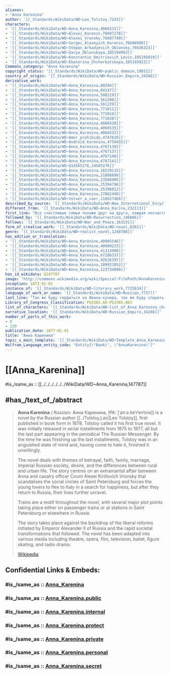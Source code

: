 ```yaml
---
aliases:
- "Anna Karenina"
author: '[[_Standards/WikiData/WD~Leo_Tolstoy,7243]]'
characters:
- '[[_Standards/WikiData/WD~Anna_Karenina,4066531]]'
- '[[_Standards/WikiData/WD~Alexei_Karenin,76607278]]'
- '[[_Standards/WikiData/WD~Alexei_Vronsky,76607749]]'
- '[[_Standards/WikiData/WD~Sergei_Alexeyich_Karenin,76608990]]'
- '[[_Standards/WikiData/WD~Stepan_Arkadyevich_Oblonsky,76636323]]'
- '[[_Standards/WikiData/WD~Darya_Oblonskaya,105194963]]'
- '[[_Standards/WikiData/WD~Konstantin_Dmitrievich_Levin,105195019]]'
- '[[_Standards/WikiData/WD~Ekaterina_Shcherbatskaya,105195023]]'
Commons_category: "Anna Karenina"
copyright_status: '[[_Standards/WikiData/WD~public_domain,19652]]'
country_of_origin: '[[_Standards/WikiData/WD~Russian_Empire,34266]]'
derivative_work:
- '[[_Standards/WikiData/WD~Anna_Karenina,80204]]'
- '[[_Standards/WikiData/WD~Anna_Karenina,84147]]'
- '[[_Standards/WikiData/WD~Anna_Karenina,508219]]'
- '[[_Standards/WikiData/WD~Anna_Karenina,561208]]'
- '[[_Standards/WikiData/WD~Anna_Karenina,561229]]'
- '[[_Standards/WikiData/WD~Anna_Karenina,771011]]'
- '[[_Standards/WikiData/WD~Anna_Karenina,771014]]'
- '[[_Standards/WikiData/WD~Anna_Karenina,771020]]'
- '[[_Standards/WikiData/WD~Anna_Karenina,4066530]]'
- '[[_Standards/WikiData/WD~Anna_Karenina,4066535]]'
- '[[_Standards/WikiData/WD~Anna_Karenina,4066532]]'
- '[[_Standards/WikiData/WD~Amor_prohibido,4747628]]'
- '[[_Standards/WikiData/WD~Android_Karenina,4759455]]'
- '[[_Standards/WikiData/WD~Anna_Karenina,4767139]]'
- '[[_Standards/WikiData/WD~Anna_Karenina,4767137]]'
- '[[_Standards/WikiData/WD~Anna_Karenina,4767140]]'
- '[[_Standards/WikiData/WD~Anna_Karenina,4767141]]'
- '[[_Standards/WikiData/WD~Q14565276,14565276]]'
- '[[_Standards/WikiData/WD~Anna_Karenina,16529115]]'
- '[[_Standards/WikiData/WD~Anna_Karenina,21868890]]'
- '[[_Standards/WikiData/WD~Anna_Karenina,23586905]]'
- '[[_Standards/WikiData/WD~Anna_Karenina,25394796]]'
- '[[_Standards/WikiData/WD~Anna_Karenina,25396012]]'
- '[[_Standards/WikiData/WD~Anna_Karenina,27862490]]'
- '[[_Standards/WikiData/WD~Volver_a_caer,116027466]]'
described_by_source: '[[_Standards/WikiData/WD~New_International_Encyclopedia,1029706]]'
different_from: '[[_Standards/WikiData/WD~Anna_Karina,232113]]'
first_line: "Все счастливые семьи похожи друг на друга, каждая несчастливая семья несчастлива по-своемy"
followed_by: '[[_Standards/WikiData/WD~Resurrection,146866]]'
follows: '[[_Standards/WikiData/WD~War_and_Peace,161531]]'
form_of_creative_work: '[[_Standards/WikiData/WD~novel,8261]]'
genre: '[[_Standards/WikiData/WD~realist_novel,1248788]]'
has_edition_or_translation:
- '[[_Standards/WikiData/WD~Anna_Karénine,40905546]]'
- '[[_Standards/WikiData/WD~Anna_Karénine,40909223]]'
- '[[_Standards/WikiData/WD~Anna_Karenina,41313900]]'
- '[[_Standards/WikiData/WD~Anna_Karenina,67206337]]'
- '[[_Standards/WikiData/WD~Anna_Karenina,92616397]]'
- '[[_Standards/WikiData/WD~Anna_Karenina,109923052]]'
- '[[_Standards/WikiData/WD~Anna_Karenina,123734886]]'
has_id_wikidata: Q147787
image: "http://commons.wikimedia.org/wiki/Special:FilePath/AnnaKareninaTitle.jpg"
inception: 1873-01-01
instance_of: '[[_Standards/WikiData/WD~literary_work,7725634]]'
language_of_work_or_name: '[[_Standards/WikiData/WD~Russian,7737]]'
last_line: "Так же буду сердиться на Ивана-кучера, так же буду спорить, буду некстати высказывать свои мысли, так же будет стена между святая святых моей души и другими, даже женой моей, так же буду обвинять ее за свой страх и раскаиваться в этом, так же буду не понимать разумом, зачем я молюсь, и буду молиться, — но жизнь моя теперь, вся моя жизнь, независимо от всего, что может случиться со мной, каждая минута ее — не только не бессмысленна, какою была прежде, но имеет несомненный смысл добра, который я властен вложить в нее!»"
Library_of_Congress_Classification: PG3365.A6-PG3365.A63
list_of_characters: '[[_Standards/WikiData/WD~list_of_Anna_Karenina_characters,4435775]]'
narrative_location: '[[_Standards/WikiData/WD~Russian_Empire,34266]]'
number_of_parts_of_this_work:
- 8
- 239
publication_date: 1877-01-01
title: "Анна Каренина"
topic_s_main_template: '[[_Standards/WikiData/WD~Template_Anna_Karenina,6680316]]'
Wolfram_Language_entity_code: "Entity[\"Book\", \"AnnaKarenina\"]"
---
```


# [[Anna_Karenina]] 

#is_/same_as :: [[../../../../../../WikiData/WD~Anna_Karenina,147787]] 

## #has_/text_of_/abstract 

> **Anna Karenina** ( Russian: Анна Каренина, IPA: [ˈanːə kɐˈrʲenʲɪnə]) 
> is a novel by the Russian author [[../Tolstoy,Leo|Leo Tolstoy]], first published in book form in 1878. 
> Tolstoy called it his first true novel. 
> It was initially released in serial installments from 1875 to 1877, 
> all but the last part appearing in the periodical The Russian Messenger. 
> By the time he was finishing up the last installments, 
> Tolstoy was in an anguished state of mind and, having come to hate it, finished it unwillingly.
>
> The novel deals with themes of betrayal, faith, family, marriage, Imperial Russian society, desire, 
> and the differences between rural and urban life. 
> The story centres on an extramarital affair between Anna 
> and  cavalry officer Count Alexei Kirillovich Vronsky 
> that scandalises the social circles of Saint Petersburg 
> and forces the young lovers to flee to Italy in a search for happiness, 
> but after they return to Russia, their lives further unravel.
>
> Trains are a motif throughout the novel, 
> with several major plot points taking place either on passenger trains 
> or at stations in Saint Petersburg or elsewhere in Russia. 
> 
> The story takes place against the 
> backdrop of the liberal reforms initiated by Emperor Alexander II of Russia 
> and the rapid societal transformations that followed. 
> The novel has been adapted into various media 
> including theatre, opera, film, television, ballet, figure skating, and radio drama.
>
> [Wikipedia](https://en.wikipedia.org/wiki/Anna%20Karenina) 


## Confidential Links & Embeds: 

### #is_/same_as :: [Anna_Karenina](/_Standards/Society/Communication/Media/Book/Writer/Tolstoy,Leo/Anna_Karenina.md) 

### #is_/same_as :: [Anna_Karenina.public](/_public/Society/Communication/Media/Book/Writer/Tolstoy,Leo/Anna_Karenina.public.md) 

### #is_/same_as :: [Anna_Karenina.internal](/_internal/Society/Communication/Media/Book/Writer/Tolstoy,Leo/Anna_Karenina.internal.md) 

### #is_/same_as :: [Anna_Karenina.protect](/_protect/Society/Communication/Media/Book/Writer/Tolstoy,Leo/Anna_Karenina.protect.md) 

### #is_/same_as :: [Anna_Karenina.private](/_private/Society/Communication/Media/Book/Writer/Tolstoy,Leo/Anna_Karenina.private.md) 

### #is_/same_as :: [Anna_Karenina.personal](/_personal/Society/Communication/Media/Book/Writer/Tolstoy,Leo/Anna_Karenina.personal.md) 

### #is_/same_as :: [Anna_Karenina.secret](/_secret/Society/Communication/Media/Book/Writer/Tolstoy,Leo/Anna_Karenina.secret.md)

